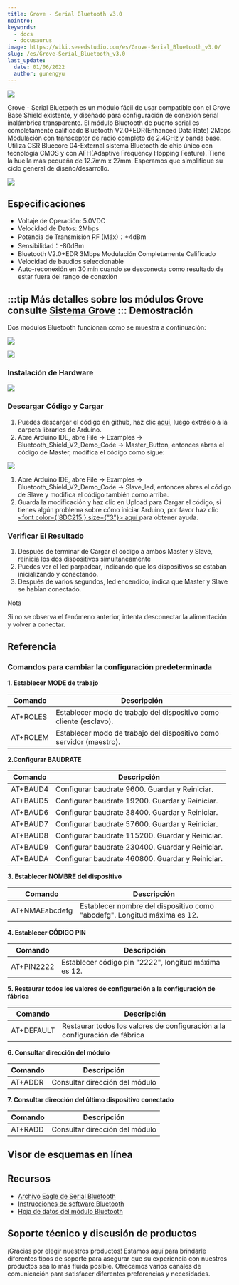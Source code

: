 ```yaml
---
title: Grove - Serial Bluetooth v3.0
nointro:
keywords:
  - docs
  - docusaurus
image: https://wiki.seeedstudio.com/es/Grove-Serial_Bluetooth_v3.0/
slug: /es/Grove-Serial_Bluetooth_v3.0
last_update:
  date: 01/06/2022
  author: gunengyu
---
```


![](https://files.seeedstudio.com/wiki/Grove-Serial_Bluetooth_v3.0/img/Grove-Serial_Bluetooth_v3.0.jpg)

Grove - Serial Bluetooth es un módulo fácil de usar compatible con el Grove Base Shield existente, y diseñado para configuración de conexión serial inalámbrica transparente. El módulo Bluetooth de puerto serial es completamente calificado Bluetooth V2.0+EDR(Enhanced Data Rate) 2Mbps Modulación con transceptor de radio completo de 2.4GHz y banda base. Utiliza CSR Bluecore 04-External sistema Bluetooth de chip único con tecnología CMOS y con AFH(Adaptive Frequency Hopping Feature). Tiene la huella más pequeña de 12.7mm x 27mm. Esperamos que simplifique su ciclo general de diseño/desarrollo.

[![](https://files.seeedstudio.com/wiki/common/Get_One_Now_Banner.png)](https://www.seeedstudio.com/Grove-Serial-Bluetooth-v3.0-p-2475.html)

Especificaciones
--------------

- Voltaje de Operación: 5.0VDC
- Velocidad de Datos: 2Mbps
- Potencia de Transmisión RF (Máx)：+4dBm
- Sensibilidad：-80dBm
- Bluetooth V2.0+EDR 3Mbps Modulación Completamente Calificado
- Velocidad de baudios seleccionable
- Auto-reconexión en 30 min cuando se desconecta como resultado de estar fuera del rango de conexión

:::tip
Más detalles sobre los módulos Grove consulte [Sistema Grove](https://wiki.seeedstudio.com/es/Grove_System/)
:::
Demostración
-------------

Dos módulos Bluetooth funcionan como se muestra a continuación:

![](https://files.seeedstudio.com/wiki/Grove-Serial_Bluetooth_v3.0/img/Ppt5.JPG)

![](https://files.seeedstudio.com/wiki/Grove-Serial_Bluetooth_v3.0/img/Ppt6.JPG)

### Instalación de Hardware

![](https://files.seeedstudio.com/wiki/Grove-Serial_Bluetooth_v3.0/img/Grove_serial_bluetooth_3_.jpg.png)

### Descargar Código y Cargar

1. Puedes descargar el código en github, haz clic [aquí](https://github.com/Seeed-Studio/Bluetooth_Shield_V2_Demo_Code/archive/master.zip), luego extráelo a la carpeta libraries de Arduino.
2. Abre Arduino IDE, abre File -> Examples -> Bluetooth_Shield_V2_Demo_Code -> Master_Button, entonces abres el código de Master, modifica el código como sigue:

![](https://files.seeedstudio.com/wiki/Grove-Serial_Bluetooth_v3.0/img/Grove_serial_bluetooth_4_.jpg.png)

1. Abre Arduino IDE, abre File -> Examples -> Bluetooth_Shield_V2_Demo_Code -> Slave_led, entonces abres el código de Slave y modifica el código también como arriba.
2. Guarda la modificación y haz clic en Upload para Cargar el código, si tienes algún problema sobre cómo iniciar Arduino, por favor haz clic <a href="/Getting_Started_with_Seeeduino"><span><font color={'8DC215'} size={"3"}> aquí </font></span></a> para obtener ayuda.

### Verificar El Resultado

1. Después de terminar de Cargar el código a ambos Master y Slave, reinicia los dos dispositivos simultáneamente
2. Puedes ver el led parpadear, indicando que los dispositivos se estaban inicializando y conectando.
3. Después de varios segundos, led encendido, indica que Master y Slave se habían conectado.

<div class="admonition note">
<p class="admonition-title">Nota</p>
Si no se observa el fenómeno anterior, intenta desconectar la alimentación y volver a conectar.
</div>

Referencia
---------

### Comandos para cambiar la configuración predeterminada

**1. Establecer MODE de trabajo**

| Comando  | Descripción                                      |
|----------|--------------------------------------------------|
| AT+ROLES | Establecer modo de trabajo del dispositivo como cliente (esclavo).  |
| AT+ROLEM | Establecer modo de trabajo del dispositivo como servidor (maestro). |

**2.Configurar BAUDRATE**

| Comando  | Descripción                                 |
|----------|---------------------------------------------|
| AT+BAUD4 | Configurar baudrate 9600. Guardar y Reiniciar.  |
| AT+BAUD5 | Configurar baudrate 19200. Guardar y Reiniciar.  |
| AT+BAUD6 | Configurar baudrate 38400. Guardar y Reiniciar.  |
| AT+BAUD7 | Configurar baudrate 57600. Guardar y Reiniciar.  |
| AT+BAUD8 | Configurar baudrate 115200. Guardar y Reiniciar.  |
| AT+BAUD9 | Configurar baudrate 230400. Guardar y Reiniciar.  |
| AT+BAUDA | Configurar baudrate 460800. Guardar y Reiniciar.  |

**3. Establecer NOMBRE del dispositivo**

| Comando        | Descripción                                           |
|----------------|-------------------------------------------------------|
| AT+NMAEabcdefg | Establecer nombre del dispositivo como "abcdefg". Longitud máxima es 12. |


**4. Establecer CÓDIGO PIN**

| Comando    | Descripción                                    |
|------------|------------------------------------------------|
| AT+PIN2222 | Establecer código pin "2222", longitud máxima es 12. |


**5. Restaurar todos los valores de configuración a la configuración de fábrica**

| Comando    | Descripción                                              |
|------------|----------------------------------------------------------|
| AT+DEFAULT | Restaurar todos los valores de configuración a la configuración de fábrica |

**6. Consultar dirección del módulo**

| Comando | Descripción                |
|---------|----------------------------|
| AT+ADDR | Consultar dirección del módulo |


**7. Consultar dirección del último dispositivo conectado**

| Comando | Descripción                |
|---------|----------------------------|
| AT+RADD | Consultar dirección del módulo |


<!-- ## Schematic Online Viewer -->

<!-- <div className="altium-ecad-viewer" data-project-src="https://files.seeedstudio.com/wiki/Grove-Serial_Bluetooth_v3.0/res/<div>
  Grove-Serial_Bluetooth_eagle_file.zip" style={{borderRadius: '0px 0px 4px 4px', height: 500, borderStyle: 'solid', borderWidth: 1, borderColor: 'rgb(241, 241, 241)', overflow: 'hidden', maxWidth: 1280, maxHeight: 700, boxSizing: 'border-box'}} -&gt; < div>
</div> -->
## Visor de esquemas en línea

<div className="altium-ecad-viewer" data-project-src="https://files.seeedstudio.com/wiki/Grove-Serial_Bluetooth_v3.0/res/<div>
  Grove-Serial_Bluetooth_eagle_file.zip" style={{borderRadius: '0px 0px 4px 4px', height: 500, borderStyle: 'solid', borderWidth: 1, borderColor: 'rgb(241, 241, 241)', overflow: 'hidden', maxWidth: 1280, maxHeight: 700, boxSizing: 'border-box'}}>
</div>

Recursos
--------

- [Archivo Eagle de Serial Bluetooth](https://files.seeedstudio.com/wiki/Grove-Serial_Bluetooth_v3.0/res/Grove-Serial_Bluetooth_eagle_file.zip)
- [Instrucciones de software Bluetooth](https://files.seeedstudio.com/wiki/Bluetooth_Shield_V2/res/Bluetooth_en.pdf)
- [Hoja de datos del módulo Bluetooth](https://files.seeedstudio.com/wiki/Grove-Serial_Bluetooth_v3.0/res/Bluetooth_module.pdf)

<!-- This Markdown file was created from https://www.seeedstudio.com/wiki/Grove_-_Serial_Bluetooth_v3.0 -->

## Soporte técnico y discusión de productos

¡Gracias por elegir nuestros productos! Estamos aquí para brindarle diferentes tipos de soporte para asegurar que su experiencia con nuestros productos sea lo más fluida posible. Ofrecemos varios canales de comunicación para satisfacer diferentes preferencias y necesidades.

<div class="button_tech_support_container">
<a href="https://forum.seeedstudio.com/" class="button_forum"></a> 
<a href="https://www.seeedstudio.com/contacts" class="button_email"></a>
</div>

<div class="button_tech_support_container">
<a href="https://discord.gg/eWkprNDMU7" class="button_discord"></a> 
<a href="https://github.com/Seeed-Studio/wiki-documents/discussions/69" class="button_discussion"></a>
</div>
